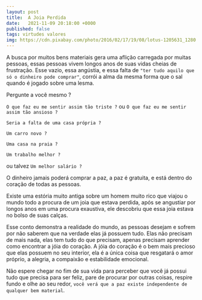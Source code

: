 ```yaml
---
layout: post
title:  A Joia Perdida
date:   2021-11-09 20:18:00 +0000
published: false
tags: virtudes valores
img: https://cdn.pixabay.com/photo/2016/02/17/19/08/lotus-1205631_1280.jpg
---
```


A busca por muitos bens materiais gera uma aflição carregada por muitas pessoas, essas pessoas vivem longos anos de suas vidas cheias de frustração. Esse vazio, essa angústia, e essa falta de `"ter tudo aquilo que só o dinheiro pode comprar"`, corrói a alma da mesma forma que o sal quando é jogado sobre uma lesma.

Pergunte a você mesmo ?

`O que faz eu me sentir assim tão triste ?` ou `O que faz eu me sentir assim tão ansioso ?`

`Seria a falta de uma casa própria ?` 

`Um carro novo ?`

`Uma casa na praia ?` 

`Um trabalho melhor ?` 

ou talvez `Um melhor salário ?` 

O dinheiro jamais poderá comprar a paz, a paz é gratuita, e está dentro do coração de todas as pessoas.

Existe uma estória muito antiga sobre um homem muito rico que viajou o mundo todo a procura de um joia que estava perdida, após se angustiar por longos anos em uma procura exaustiva, ele descobriu que essa joia estava no bolso de suas calças.
 
Esse conto demonstra a realidade do mundo, as pessoas desejam e sofrem por não saberem que na verdade elas já possuem tudo. Elas não precisam de mais nada, elas tem tudo do que precisam, apenas precisam aprender como encontrar a jóia do coração. A jóia do coração é o bem mais precioso que elas possuem no seu interior, ela é a única coisa que resgatará o amor próprio, a alegria, a compaixão e estabilidade emocional.

Não espere chegar no fim de sua vida para perceber que você já possui tudo que precisa para ser feliz, pare de procurar por outras coisas, respire fundo e olhe ao seu redor, `você verá que a paz existe independente de qualquer bem material`. 
